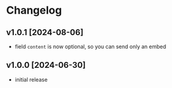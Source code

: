 # Changelog

## v1.0.1 [2024-08-06]

- field `content` is now optional, so you can send only an embed

## v1.0.0 [2024-06-30]

- initial release
